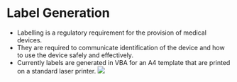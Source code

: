 Label Generation
====

* Labelling is a regulatory requirement for the provision of medical devices.
* They are required to communicate identification of the device and how to use the device safely and effectively.
* Currently labels are generated in VBA for an A4 template that are printed on a standard laser printer.
![](https://github.com/DavidTu21/hello-world/raw/master/front_2.png)
